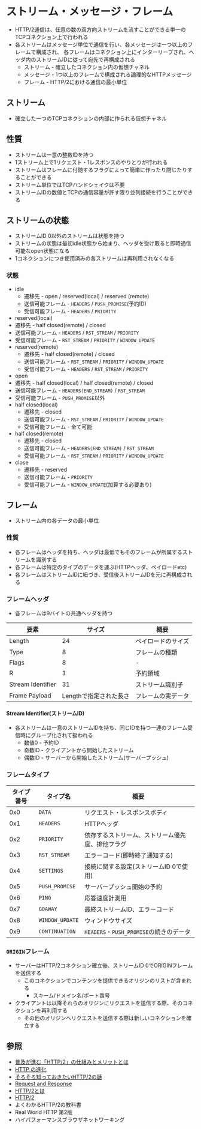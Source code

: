 # ストリーム・メッセージ・フレーム
- HTTP/2通信は、任意の数の双方向ストリームを流すことができる単一のTCPコネクション上で行われる
- 各ストリームはメッセージ単位で通信を行い、各メッセージは一つ以上のフレームで構成され、
  各フレームはコネクション上にインターリーブされ、ヘッダ内のストリームIDに従って宛先で再構成される
  - ストリーム - 確立したコネクション内の仮想チャネル
  - メッセージ - 1つ以上のフレームで構成される論理的なHTTPメッセージ
  - フレーム - HTTP/2における通信の最小単位

## ストリーム
- 確立した一つのTCPコネクションの内部に作られる仮想チャネル

## 性質
- ストリームは一意の整数IDを持つ
- 1ストリーム上で1リクエスト・1レスポンスのやりとりが行われる
- ストリームはフレームに付随するフラグによって簡単に作ったり閉じたりすることができる
- ストリーム単位ではTCPハンドシェイクは不要
- ストリームIDの数値とTCPの通信容量が許す限り並列接続を行うことができる

## ストリームの状態
- ストリームID 0以外のストリームは状態を持つ
- ストリームの状態は最初idle状態から始まり、ヘッダを受け取ると即時通信可能なopen状態になる
- 1コネクションにつき使用済みの各ストリームは再利用されなくなる

### 状態
- idle
  - 遷移先 - open / reserved(local) / reserved (remote)
  - 送信可能フレーム - `HEADERS` / `PUSH_PROMISE`(予約ID)
  - 受信可能フレーム - `HEADERS` / `PRIORITY`
-  reserved(local)
  - 遷移先 - half closed(remote) / closed
  - 送信可能フレーム - `HEADERS` / `RST_STREAM` / `PRIORITY`
  - 受信可能フレーム - `RST_STREAM` / `PRIORITY` / `WINDOW_UPDATE`
- reserved(remote)
  - 遷移先 - half closed(remote) / closed
  - 送信可能フレーム - `RST_STREAM` / `PRIORITY` / `WINDOW_UPDATE`
  - 受信可能フレーム - `HEADERS` / `RST_STREAM` / `PRIORITY`
-  open
  - 遷移先 - half closed(local) / half closed(remote) / closed
  - 送信可能フレーム - `HEADERS(END_STREAM)` / `RST_STREAM`
  - 受信可能フレーム - `PUSH_PROMISE`以外
- half closed(local)
  - 遷移先 - closed
  - 送信可能フレーム - `RST_STREAM` / `PRIORITY` / `WINDOW_UPDATE`
  - 受信可能フレーム - 全て可能
- half closed(remote)
  - 遷移先 - closed
  - 送信可能フレーム - `HEADERS(END_STREAM)` / `RST_STREAM`
  - 受信可能フレーム - `RST_STREAM` / `PRIORITY` / `WINDOW_UPDATE`
- close
  - 遷移先 - reserved
  - 送信可能フレーム - `PRIORITY`
  - 受信可能フレーム - `WINDOW_UPDATE`(加算する必要あり)

## フレーム
- ストリーム内の各データの最小単位

### 性質
- 各フレームはヘッダを持ち、ヘッダは最低でもそのフレームが所属するストリームを識別する
- 各フレームは特定のタイプのデータを運ぶ(HTTPヘッダ、ペイロードetc)
- 各フレームはストリームIDに紐づき、受信後ストリームIDを元に再構成される

### フレームヘッダ
- 各フレームは9バイトの共通ヘッダを持つ

| 要素              | サイズ                 | 概要               |
| -                 | -                      | -                  |
| Length            | 24                     | ペイロードのサイズ |
| Type              | 8                      | フレームの種類     |
| Flags             | 8                      | -                  |
| R                 | 1                      | 予約領域           |
| Stream Identifier | 31                     | ストリーム識別子   |
| Frame Payload     | Lengthで指定された長さ | フレームの実データ |

#### Stream Identifier(ストリームID)
- 各ストリームは一意のストリームIDを持ち、同じIDを持つ一連のフレーム受信時にグループ化されて扱われる
  - 数値0 - 予約ID
  - 奇数ID - クライアントから開始したストリーム
  - 偶数ID - サーバーから開始したストリーム(サーバープッシュ)

### フレームタイプ

| タイプ番号 | タイプ名        | 概要                                             |
| -          | -               | -                                                |
| 0x0        | `DATA`          | リクエスト・レスポンスボディ                     |
| 0x1        | `HEADERS`       | HTTPヘッダ                                       |
| 0x2        | `PRIORITY`      | 依存するストリーム、ストリーム優先度、排他フラグ |
| 0x3        | `RST_STREAM`    | エラーコード(即時終了通知する)                   |
| 0x4        | `SETTINGS`      | 接続に関する設定(ストリームID 0で使用)           |
| 0x5        | `PUSH_PROMISE`  | サーバープッシュ開始の予約                       |
| 0x6        | `PING`          | 応答速度計測用                                   |
| 0x7        | `GOAWAY`        | 最終ストリームID、エラーコード                   |
| 0x8        | `WINDOW_UPDATE` | ウィンドウサイズ                                 |
| 0x9        | `CONTINUATION`  | `HEADERS`・`PUSH_PROMISE`の続きのデータ          |

### `ORIGIN`フレーム
- サーバーはHTTP/2コネクション確立後、ストリームID 0でORIGINフレームを送信する
  - このコネクションでコンテンツを提供できるオリジンのリストが含まれる
    - スキーム/ドメイン名/ポート番号
- クライアントは以降それらのオリジンにリクエストを送信する際、そのコネクションを再利用する
  - その他のオリジンへリクエストを送信する際は新しいコネクションを確立する

## 参照
- [普及が進む「HTTP/2」の仕組みとメリットとは](https://knowledge.sakura.ad.jp/7734/)
- [HTTP の進化](https://developer.mozilla.org/ja/docs/Web/HTTP/Basics_of_HTTP/Evolution_of_HTTP)
- [そろそろ知っておきたいHTTP/2の話](https://qiita.com/mogamin3/items/7698ee3336c70a482843)
- [Request and Response](https://youtu.be/0cmXVXMdbs8)
- [HTTP/2とは](https://www.nic.ad.jp/ja/newsletter/No68/0800.html)
- [HTTP/2](https://hpbn.co/http2/#binary-framing-layer)
- よくわかるHTTP/2の教科書
- Real World HTTP 第2版
- ハイパフォーマンスブラウザネットワーキング
